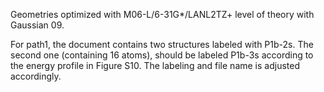Geometries optimized with M06-L/6-31G*/LANL2TZ+ level of theory with Gaussian 09.

For path1, the document contains two structures labeled with P1b-2s. The second one (containing 16 atoms), should be labeled P1b-3s according to the energy profile in Figure S10. The labeling and file name is adjusted accordingly.